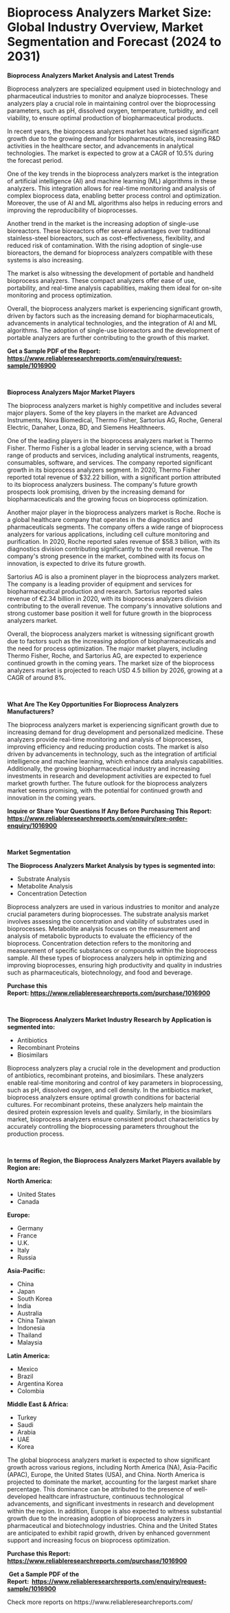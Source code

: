 <p><h1>Bioprocess Analyzers Market Size: Global Industry Overview, Market Segmentation and Forecast (2024 to 2031)</h1></p><p><strong>Bioprocess Analyzers Market Analysis and Latest Trends</strong></p>
<p><p>Bioprocess analyzers are specialized equipment used in biotechnology and pharmaceutical industries to monitor and analyze bioprocesses. These analyzers play a crucial role in maintaining control over the bioprocessing parameters, such as pH, dissolved oxygen, temperature, turbidity, and cell viability, to ensure optimal production of biopharmaceutical products.</p><p>In recent years, the bioprocess analyzers market has witnessed significant growth due to the growing demand for biopharmaceuticals, increasing R&D activities in the healthcare sector, and advancements in analytical technologies. The market is expected to grow at a CAGR of 10.5% during the forecast period.</p><p>One of the key trends in the bioprocess analyzers market is the integration of artificial intelligence (AI) and machine learning (ML) algorithms in these analyzers. This integration allows for real-time monitoring and analysis of complex bioprocess data, enabling better process control and optimization. Moreover, the use of AI and ML algorithms also helps in reducing errors and improving the reproducibility of bioprocesses.</p><p>Another trend in the market is the increasing adoption of single-use bioreactors. These bioreactors offer several advantages over traditional stainless-steel bioreactors, such as cost-effectiveness, flexibility, and reduced risk of contamination. With the rising adoption of single-use bioreactors, the demand for bioprocess analyzers compatible with these systems is also increasing.</p><p>The market is also witnessing the development of portable and handheld bioprocess analyzers. These compact analyzers offer ease of use, portability, and real-time analysis capabilities, making them ideal for on-site monitoring and process optimization.</p><p>Overall, the bioprocess analyzers market is experiencing significant growth, driven by factors such as the increasing demand for biopharmaceuticals, advancements in analytical technologies, and the integration of AI and ML algorithms. The adoption of single-use bioreactors and the development of portable analyzers are further contributing to the growth of this market.</p></p>
<p><strong>Get a Sample PDF of the Report:&nbsp; <a href="https://www.reliableresearchreports.com/enquiry/request-sample/1016900">https://www.reliableresearchreports.com/enquiry/request-sample/1016900</a></strong></p>
<p>&nbsp;</p>
<p><strong>Bioprocess Analyzers Major Market Players</strong></p>
<p><p>The bioprocess analyzers market is highly competitive and includes several major players. Some of the key players in the market are Advanced Instruments, Nova Biomedical, Thermo Fisher, Sartorius AG, Roche, General Electric, Danaher, Lonza, BD, and Siemens Healthneers.</p><p>One of the leading players in the bioprocess analyzers market is Thermo Fisher. Thermo Fisher is a global leader in serving science, with a broad range of products and services, including analytical instruments, reagents, consumables, software, and services. The company reported significant growth in its bioprocess analyzers segment. In 2020, Thermo Fisher reported total revenue of $32.22 billion, with a significant portion attributed to its bioprocess analyzers business. The company's future growth prospects look promising, driven by the increasing demand for biopharmaceuticals and the growing focus on bioprocess optimization.</p><p>Another major player in the bioprocess analyzers market is Roche. Roche is a global healthcare company that operates in the diagnostics and pharmaceuticals segments. The company offers a wide range of bioprocess analyzers for various applications, including cell culture monitoring and purification. In 2020, Roche reported sales revenue of $58.3 billion, with its diagnostics division contributing significantly to the overall revenue. The company's strong presence in the market, combined with its focus on innovation, is expected to drive its future growth.</p><p>Sartorius AG is also a prominent player in the bioprocess analyzers market. The company is a leading provider of equipment and services for biopharmaceutical production and research. Sartorius reported sales revenue of €2.34 billion in 2020, with its bioprocess analyzers division contributing to the overall revenue. The company's innovative solutions and strong customer base position it well for future growth in the bioprocess analyzers market.</p><p>Overall, the bioprocess analyzers market is witnessing significant growth due to factors such as the increasing adoption of biopharmaceuticals and the need for process optimization. The major market players, including Thermo Fisher, Roche, and Sartorius AG, are expected to experience continued growth in the coming years. The market size of the bioprocess analyzers market is projected to reach USD 4.5 billion by 2026, growing at a CAGR of around 8%.</p></p>
<p>&nbsp;</p>
<p><strong>What Are The Key Opportunities For Bioprocess Analyzers Manufacturers?</strong></p>
<p><p>The bioprocess analyzers market is experiencing significant growth due to increasing demand for drug development and personalized medicine. These analyzers provide real-time monitoring and analysis of bioprocesses, improving efficiency and reducing production costs. The market is also driven by advancements in technology, such as the integration of artificial intelligence and machine learning, which enhance data analysis capabilities. Additionally, the growing biopharmaceutical industry and increasing investments in research and development activities are expected to fuel market growth further. The future outlook for the bioprocess analyzers market seems promising, with the potential for continued growth and innovation in the coming years.</p></p>
<p><strong>Inquire or Share Your Questions If Any Before Purchasing This Report: <a href="https://www.reliableresearchreports.com/enquiry/pre-order-enquiry/1016900">https://www.reliableresearchreports.com/enquiry/pre-order-enquiry/1016900</a></strong></p>
<p>&nbsp;</p>
<p><strong>Market Segmentation</strong></p>
<p><strong>The Bioprocess Analyzers Market Analysis by types is segmented into:</strong></p>
<p><ul><li>Substrate Analysis</li><li>Metabolite Analysis</li><li>Concentration Detection</li></ul></p>
<p><p>Bioprocess analyzers are used in various industries to monitor and analyze crucial parameters during bioprocesses. The substrate analysis market involves assessing the concentration and viability of substrates used in bioprocesses. Metabolite analysis focuses on the measurement and analysis of metabolic byproducts to evaluate the efficiency of the bioprocess. Concentration detection refers to the monitoring and measurement of specific substances or compounds within the bioprocess sample. All these types of bioprocess analyzers help in optimizing and improving bioprocesses, ensuring high productivity and quality in industries such as pharmaceuticals, biotechnology, and food and beverage.</p></p>
<p><strong>Purchase this Report:&nbsp;<a href="https://www.reliableresearchreports.com/purchase/1016900">https://www.reliableresearchreports.com/purchase/1016900</a></strong></p>
<p>&nbsp;</p>
<p><strong>The Bioprocess Analyzers Market Industry Research by Application is segmented into:</strong></p>
<p><ul><li>Antibiotics</li><li>Recombinant Proteins</li><li>Biosimilars</li></ul></p>
<p><p>Bioprocess analyzers play a crucial role in the development and production of antibiotics, recombinant proteins, and biosimilars. These analyzers enable real-time monitoring and control of key parameters in bioprocessing, such as pH, dissolved oxygen, and cell density. In the antibiotics market, bioprocess analyzers ensure optimal growth conditions for bacterial cultures. For recombinant proteins, these analyzers help maintain the desired protein expression levels and quality. Similarly, in the biosimilars market, bioprocess analyzers ensure consistent product characteristics by accurately controlling the bioprocessing parameters throughout the production process.</p></p>
<p>&nbsp;</p>
<p><strong>In terms of Region, the Bioprocess Analyzers Market Players available by Region are:</strong></p>
<p>
    <p> <strong> North America: </strong>
        <ul>
            <li>United States</li>
            <li>Canada</li>
        </ul>
        </p> 
    <p> <strong> Europe: </strong>
        <ul>
            <li>Germany</li>
            <li>France</li>
            <li>U.K.</li>
            <li>Italy</li>
            <li>Russia</li>
        </ul>
        </p> 
    <p> <strong> Asia-Pacific: </strong>
        <ul>
            <li>China</li>
            <li>Japan</li>
            <li>South Korea</li>
            <li>India</li>
            <li>Australia</li>
            <li>China Taiwan</li>
            <li>Indonesia</li>
            <li>Thailand</li>
            <li>Malaysia</li>
        </ul>
        </p> 
    <p> <strong> Latin America: </strong>
        <ul>
            <li>Mexico</li>
            <li>Brazil</li>
            <li>Argentina Korea</li>
            <li>Colombia</li>
        </ul>
        </p> 
    <p> <strong> Middle East & Africa: </strong>
        <ul>
            <li>Turkey</li>
            <li>Saudi</li>
            <li>Arabia</li>
            <li>UAE</li>
            <li>Korea</li>
        </ul>
    </p>
    </p>
<p><p>The global bioprocess analyzers market is expected to show significant growth across various regions, including North America (NA), Asia-Pacific (APAC), Europe, the United States (USA), and China. North America is projected to dominate the market, accounting for the largest market share percentage. This dominance can be attributed to the presence of well-developed healthcare infrastructure, continuous technological advancements, and significant investments in research and development within the region. In addition, Europe is also expected to witness substantial growth due to the increasing adoption of bioprocess analyzers in pharmaceutical and biotechnology industries. China and the United States are anticipated to exhibit rapid growth, driven by enhanced government support and increasing focus on bioprocess optimization.</p></p>
<p><strong>Purchase this Report: <a href="https://www.reliableresearchreports.com/purchase/1016900">https://www.reliableresearchreports.com/purchase/1016900</a></strong></p>
<p>&nbsp;<strong>Get a Sample PDF of the Report:&nbsp;&nbsp;<a href="https://www.reliableresearchreports.com/enquiry/request-sample/1016900">https://www.reliableresearchreports.com/enquiry/request-sample/1016900</a></strong></p>
<p><strong></strong></p>
<p>Check more reports on https://www.reliableresearchreports.com/</p>